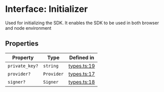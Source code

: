 # Interface: Initializer

Used for initializing the SDK. It enables the SDK to be used in both browser and node environment

## Properties

| Property | Type | Defined in |
| ------ | ------ | ------ |
| `private_key?` | `string` | [types.ts:19](https://github.com/aditya172926/token_batch_sdk/blob/61a8d4c29abe90e525e3ce490e931163b1571636/src/types.ts#L19) |
| `provider?` | `Provider` | [types.ts:17](https://github.com/aditya172926/token_batch_sdk/blob/61a8d4c29abe90e525e3ce490e931163b1571636/src/types.ts#L17) |
| `signer?` | `Signer` | [types.ts:18](https://github.com/aditya172926/token_batch_sdk/blob/61a8d4c29abe90e525e3ce490e931163b1571636/src/types.ts#L18) |
